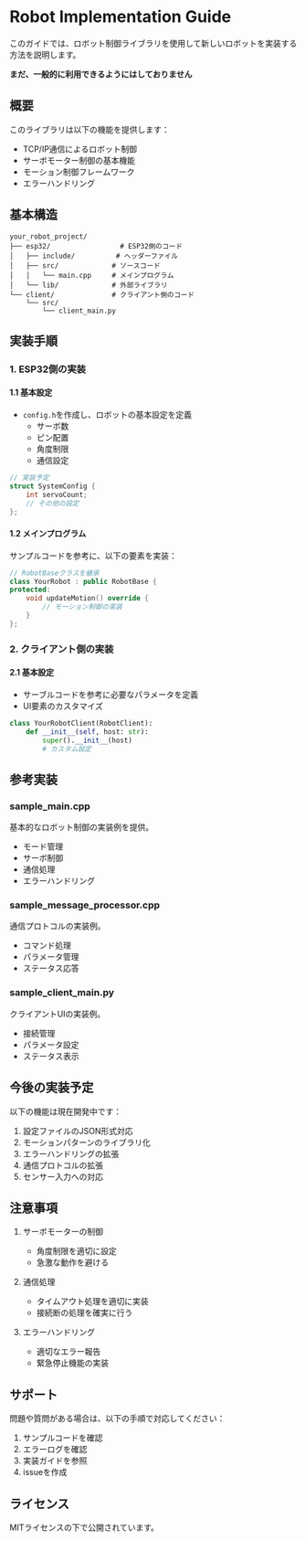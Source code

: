 # Robot Implementation Guide

このガイドでは、ロボット制御ライブラリを使用して新しいロボットを実装する方法を説明します。

**まだ、一般的に利用できるようにはしておりません**

## 概要

このライブラリは以下の機能を提供します：
- TCP/IP通信によるロボット制御
- サーボモーター制御の基本機能
- モーション制御フレームワーク
- エラーハンドリング

## 基本構造

```plaintext
your_robot_project/
├── esp32/                 # ESP32側のコード
│   ├── include/          # ヘッダーファイル
│   ├── src/             # ソースコード
│   │   └── main.cpp     # メインプログラム
│   └── lib/             # 外部ライブラリ
└── client/              # クライアント側のコード
    └── src/
        └── client_main.py
```

## 実装手順

### 1. ESP32側の実装

#### 1.1 基本設定
- `config.h`を作成し、ロボットの基本設定を定義
  - サーボ数
  - ピン配置
  - 角度制限
  - 通信設定

```cpp
// 実装予定
struct SystemConfig {
    int servoCount;
    // その他の設定
};
```

#### 1.2 メインプログラム
サンプルコードを参考に、以下の要素を実装：

```cpp
// RobotBaseクラスを継承
class YourRobot : public RobotBase {
protected:
    void updateMotion() override {
        // モーション制御の実装
    }
};
```

### 2. クライアント側の実装

#### 2.1 基本設定
- サーブルコードを参考に必要なパラメータを定義
- UI要素のカスタマイズ

```python
class YourRobotClient(RobotClient):
    def __init__(self, host: str):
        super().__init__(host)
        # カスタム設定
```

## 参考実装

### sample_main.cpp
基本的なロボット制御の実装例を提供。
- モード管理
- サーボ制御
- 通信処理
- エラーハンドリング

### sample_message_processor.cpp
通信プロトコルの実装例。
- コマンド処理
- パラメータ管理
- ステータス応答

### sample_client_main.py
クライアントUIの実装例。
- 接続管理
- パラメータ設定
- ステータス表示

## 今後の実装予定

以下の機能は現在開発中です：
1. 設定ファイルのJSON形式対応
2. モーションパターンのライブラリ化
3. エラーハンドリングの拡張
4. 通信プロトコルの拡張
5. センサー入力への対応

## 注意事項

1. サーボモーターの制御
   - 角度制限を適切に設定
   - 急激な動作を避ける

2. 通信処理
   - タイムアウト処理を適切に実装
   - 接続断の処理を確実に行う

3. エラーハンドリング
   - 適切なエラー報告
   - 緊急停止機能の実装

## サポート

問題や質問がある場合は、以下の手順で対応してください：
1. サンプルコードを確認
2. エラーログを確認
3. 実装ガイドを参照
4. issueを作成

## ライセンス

MITライセンスの下で公開されています。
```
